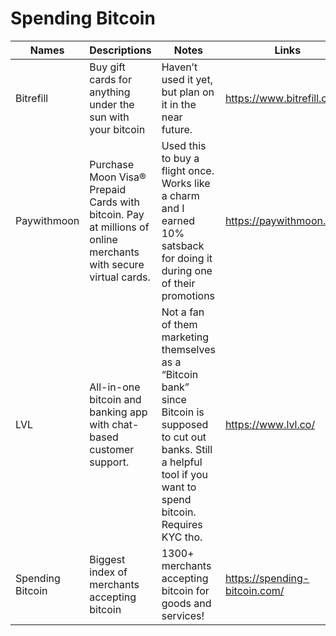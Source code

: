 # Spending Bitcoin

| Names            	| Descriptions                                                                                                   	| Notes                                                                                                                                                                       	| Links                         	|
|------------------	|----------------------------------------------------------------------------------------------------------------	|-----------------------------------------------------------------------------------------------------------------------------------------------------------------------------	|-------------------------------	|
| Bitrefill        	| Buy gift cards for anything under the sun with your bitcoin                                                    	| Haven’t used it yet, but plan on it in the near future.                                                                                                                     	| https://www.bitrefill.com/    	|
| Paywithmoon      	| Purchase Moon Visa® Prepaid Cards with bitcoin. Pay at millions of online merchants with secure virtual cards. 	| Used this to buy a flight once. Works like a charm and I earned 10% satsback for doing it during one of their promotions                                                    	| https://paywithmoon.com/      	|
| LVL              	| All-in-one bitcoin and banking app with chat-based customer support.                                           	| Not a fan of them marketing themselves as a “Bitcoin bank” since Bitcoin is supposed to cut out banks. Still a helpful tool if you want to spend bitcoin. Requires KYC tho. 	| https://www.lvl.co/           	|
| Spending Bitcoin 	| Biggest index of merchants accepting bitcoin                                                                   	| 1300+ merchants accepting bitcoin for goods and services!                                                                                                                   	| https://spending-bitcoin.com/ 	|